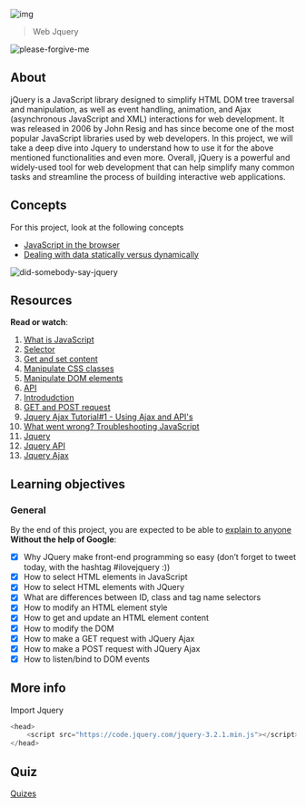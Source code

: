 ![img](https://assets.imaginablefutures.com/media/images/ALX_Logo.max-200x150.png)
> Web Jquery

![please-forgive-me](https://s3.amazonaws.com/intranet-projects-files/holbertonschool-higher-level_programming+/305/1f1ihd.jpg)


## About
jQuery is a JavaScript library designed to simplify HTML DOM tree traversal and manipulation, as well as event handling, animation, and Ajax (asynchronous JavaScript and XML) interactions for web development. It was released in 2006 by John Resig and has since become one of the most popular JavaScript libraries used by web developers. In this project, we will take a deep dive into Jquery to understand how to use it for the above mentioned functionalities and even more. Overall, jQuery is a powerful and widely-used tool for web development that can help simplify many common tasks and streamline the process of building interactive web applications.

## Concepts
For this project, look at the following concepts
- [JavaScript in the browser](https://intranet.alxswe.com/concepts/3)
- [Dealing with data statically versus dynamically](https://intranet.alxswe.com/concepts/35)

![did-somebody-say-jquery](https://s3.amazonaws.com/intranet-projects-files/holbertonschool-higher-level_programming+/305/4724718.jpg)

## Resources
__Read or watch__:
1. [What is JavaScript](https://developer.mozilla.org/en-US/docs/Learn/JavaScript/First_steps/What_is_JavaScript)
2. [Selector](https://jquery-tutorial.net/selectors/using-elements-ids-and-classes/)
3. [Get and set content](https://jquery-tutorial.net/dom-manipulation/getting-and-setting-content/)
4. [Manipulate CSS classes](https://jquery-tutorial.net/dom-manipulation/getting-and-setting-css-classes/)
5. [Manipulate DOM elements](https://jquery-tutorial.net/dom-manipulation/the-append-and-prepend-methods/)
6. [API](https://oscarotero.com/jquery/)
7. [Introdudction](https://jquery-tutorial.net/ajax/introduction/)
8. [GET and POST request](https://jquery-tutorial.net/ajax/the-get-and-post-methods/)
9. [Jquery Ajax Tutorial#1 - Using Ajax and API's](https://www.youtube.com/watch?v=fEYx8dQr_cQ)
10. [What went wrong? Troubleshooting JavaScript](https://developer.mozilla.org/en-US/docs/Learn/JavaScript/First_steps/What_went_wrong)
11. [Jquery](https://jquery.com/)
12. [Jquery API](https://api.jquery.com/)
13. [Jquery Ajax](https://learn.jquery.com/ajax/)

## Learning objectives
### General
By the end of this project, you are expected to be able to [explain to anyone]() __Without the help of Google__:


* [X] Why JQuery make front-end programming so easy (don’t forget to tweet today, with the hashtag #ilovejquery :))
* [X] How to select HTML elements in JavaScript
* [X] How to select HTML elements with JQuery
* [X] What are differences between ID, class and tag name selectors
* [X] How to modify an HTML element style
* [X] How to get and update an HTML element content
* [X] How to modify the DOM
* [X] How to make a GET request with JQuery Ajax
* [X] How to make a POST request with JQuery Ajax
* [X] How to listen/bind to DOM events

## More info
Import Jquery

```javascript
<head>
    <script src="https://code.jquery.com/jquery-3.2.1.min.js"></script>
</head>
```

## Quiz
[Quizes](./quiz.md)